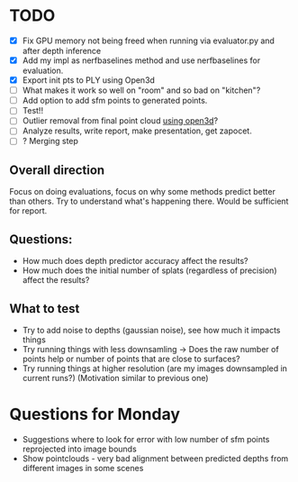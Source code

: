 # TODO

- [x] Fix GPU memory not being freed when running via evaluator.py and after depth inference
- [x] Add my impl as nerfbaselines method and use nerfbaselines for evaluation.
- [x] Export init pts to PLY using Open3d
- [ ] What makes it work so well on "room" and so bad on "kitchen"?
- [ ] Add option to add sfm points to generated points.
- [ ] Test!!
- [ ] Outlier removal from final point cloud [using open3d](https://www.open3d.org/docs/release/tutorial/geometry/pointcloud_outlier_removal.html)? 
- [ ] Analyze results, write report, make presentation, get zapocet.
- [ ] ? Merging step

## Overall direction
Focus on doing evaluations, focus on why some methods predict better than others.
Try to understand what's happening there. Would be sufficient for report.

## Questions:
- How much does depth predictor accuracy affect the results?
- How much does the initial number of splats (regardless of precision) affect the results?

## What to test
- Try to add noise to depths (gaussian noise), see how much it impacts things
- Try running things with less downsamling -> Does the raw number of points help or number of points that are close to surfaces? 
- Try running things at higher resolution (are my images downsampled in current runs?) (Motivation similar to previous one)


# Questions for Monday

- Suggestions where to look for error with low number of sfm points reprojected into image bounds
- Show pointclouds - very bad alignment between predicted depths from different images in some scenes

